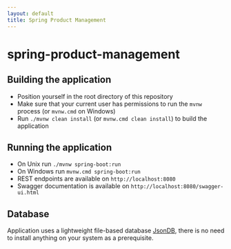 ```yaml
---
layout: default
title: Spring Product Management
---
```

# spring-product-management

## Building the application

- Position yourself in the root directory of this repository
- Make sure that your current user has permissions to run the `mvnw` process (or `mvnw.cmd` on Windows)
- Run `./mvnw clean install` (or `mvnw.cmd clean install`) to build the application

## Running the application

- On Unix run `./mvnw spring-boot:run`
- On Windows run `mvnw.cmd spring-boot:run`
- REST endpoints are available on `http://localhost:8080`
- Swagger documentation is available on `http://localhost:8080/swagger-ui.html`

## Database

Application uses a lightweight file-based database [JsonDB](http://jsondb.io), there is no need to install anything on your system as a prerequisite.
